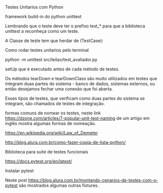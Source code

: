Testes Unitarios com Python 


framework build-in do python unittest

Lembrando que o teste deve ter o prefixo test_* para que a biblioteca unittest a reconheça como um teste.

A Classe de teste tem que herdar de (TestCase):

Como rodar testes unitarios pelo terminal

python -m unittest src/leilao/test_avaliador.py

setUp que é executado antes de cada método de testes. 

Os métodos tearDown e tearDownClass são muito utilizados em testes que integram duas partes do sistema - banco de dados, sistemas externos, ou então desejamos fechar uma conexão que foi aberta.

Esses tipos de testes, que verificam como duas partes do sistema se integram, são chamados de testes de integração.

formas comuns de nomear os testes, neste link https://dzone.com/articles/7-popular-unit-test-naming de um artigo em inglês mostra algumas formas de nomeação.

https://en.wikipedia.org/wiki/Law_of_Demeter


http://blog.alura.com.br/como-fazer-copia-de-lista-python/

Biblioteca para suite de testes funcionais

https://docs.pytest.org/en/latest/

Instalar pytest

Neste post https://blog.alura.com.br/montando-cenarios-de-testes-com-o-pytest são mostrados algumas outras fixtures.
